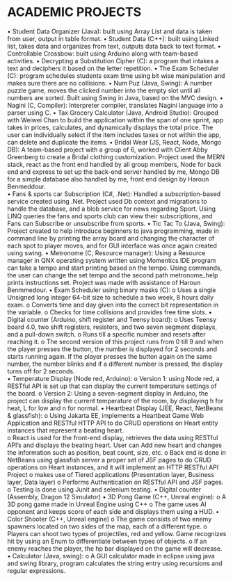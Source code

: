 # ACADEMIC PROJECTS
•	Student Data Organizer (Java): built using Array List and data is taken from user, output in table format. 
•	Student Data (C++): built using Linked list, takes data and organizes from text, outputs data back to text format. 
•	Controllable Crossbow: built using Arduino along with team-based activities. 
•	Decrypting a Substitution Cipher (C): a program that intakes a text and deciphers it based on the letter repetition. 
•	The Exam Scheduler (C): program schedules students exam time using bit wise manipulation and makes sure there are no collisions. 
•	Num Puz (Java, Swing): A number puzzle game, moves the clicked number into the empty slot until all numbers are sorted. Built using Swing in Java, based on the MVC design. 
•	 Nagini (C, Compiler): Interpreter compiler, translates Nagini language into a parser using C.
•	 Tax Grocery Calculator (Java, Android Studio): Grouped with Weiwei Chan to build the application within the span of one sprint, app takes in prices, calculates, and dynamically displays the total price. The user can individually select if the item includes taxes or not within the app, can delete and duplicate the items. 
•	 Bridal Wear (JS, React, Node, Mongo DB): A team-based project with a group of 6, worked with Client Abby Greenberg to create a Bridal clothing customization. Project used the MERN stack, react as the front end handled by all group members, Node for back end and express to set up the back-end server handled by me, Mongo DB for a simple database also handled by me, front end design by Haroun Benmeddour.  
•	 Fans & sports car Subscription (C#, .Net): Handled a subscription-based service created using .Net. Project used Db context and migrations to handle the database, and a blob service for news regarding Sport. Using LINQ queries the fans and sports club can view their subscriptions, and Fans can Subscribe or unsubscribe from sports. 
•	 Tic Tac To (Java, Swing): Project created to help introduce beginners to java programming, made in command line by printing the array board and changing the character of each spot to player moves, and for GUI interface was once again created using swing. 
•	 Metronome (C, Resource manager): Using a Resource manager in QNX operating system written using Momentics IDE program can take a tempo and start printing based on the tempo. Using commands, the user can change the set tempo and the second path metronome_help prints instructions set. Project was made with assistance of Haroun Benmmedour. 
•	 Exam Scheduler using binary masks (C): 
o	Uses a single Unsigned long integer 64-bit size to schedule a two week, 8 hours daily exam. 
o	Converts time and day given into the correct bit representation in the variable. 
o	Checks for time collisions and provides free time slots. 
•	 Digital counter (Arduino, shift register and Teensy board): 
o	Uses Teensy board 4.0, two shift registers, resistors, and two seven segment displays, and a pull-down switch. 
o	Runs till a specific number and resets after reaching it. 
o	The second version of this project runs from 0 till 9 and when the player presses the button, the number is displayed for 2 seconds and starts running again. If the player presses the button again on the same number, the number blinks and if a different number is pressed, the display turns off for 2 seconds.  
•	 Temperature Display (Node red, Arduino): 
o	Version 1: using Node red, a RESTful API is set up that can display the current temperature settings of the board. 
o	Version 2: Using a seven-segment display in Arduino, the project can display the current temperature of the room, by displaying h for heat, L for low and n for normal. 
•	 Heartbeat Display (JEE, React, NetBeans & glassfish): 
o	Using Jakarta EE, implements a Heartbeat Game Web Application and RESTful HTTP API to do CRUD operations on Heart entity instances that represent a beating heart.	
o	React is used for the front-end display, retrieves the data using RESTful API’s and displays the beating heart. User can Add new heart and changes the information such as position, beat count, size, etc. 
o	Back end is done in NetBeans using glassfish server a proper set of JSF pages to do CRUD operations on Heart instances, and it will implement an HTTP RESTful API Project 
o	makes use of Tiered applications (Presentation layer, Business layer, Data layer)
o	Performs Authentication on RESTful API and JSF pages. 
o	Testing is done using Junit and selenium testing. 
•	 Digital counter (Assembly, Dragon 12 Simulator)
•	 3D Pong Game (C++, Unreal engine): 
o	A 3D pong game made in Unreal Engine using C++ 
o	The game uses AI opponent and keeps score of each side and displays them using a HUD.
•	 Color Shooter (C++, Unreal engine)
o	The game consists of two enemy spawners located on two sides of the map, each of a different type. 
o	Players can shoot two types of projectiles, red and yellow. Game recognizes hit by using an Enum to differentiate between types of objects. 
o	If an enemy reaches the player, the hp bar displayed on the game will decrease. 
•	 Calculator (Java, swing): 
o	A GUI calculator made in eclipse using java and swing library, program calculates the string entry using recursions and regular expressions. 
